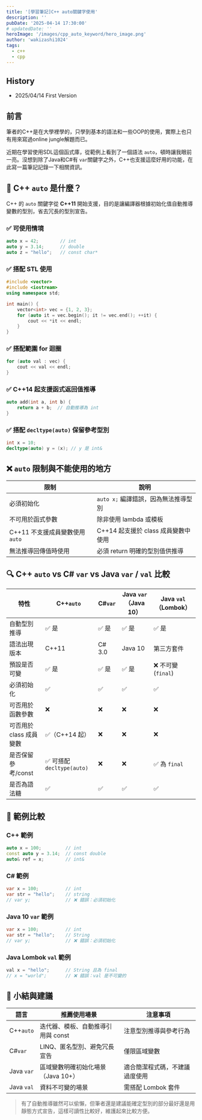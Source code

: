 ```yaml
---
title: '[學習筆記]C++ auto關鍵字使用'
description: ''
pubDate: '2025-04-14 17:30:00'
# updatedDate: ''
heroImage: '/images/cpp_auto_keyword/hero_image.png'
author: 'wakizashi1024'
tags:
  - c++
  - cpp
---
```

## History

- 2025/04/14 First Version

## 前言

筆者的C++是在大學裡學的，只學到基本的語法和一些OOP的使用，實際上也只有用來寫過online jungle解題而已。

近期在學習使用SDL這個函式庫，從範例上看到了一個語法 `auto`，頓時讓我眼前一亮。沒想到除了Java和C#有 `var`關鍵字之外，C++也支援這麼好用的功能，在此寫一篇筆記記錄一下相關資訊。

## 🧠 C++ `auto` 是什麼？

C++ 的 `auto` 關鍵字從 **C++11** 開始支援，目的是讓編譯器根據初始化值自動推導變數的型別，省去冗長的型別宣告。

### ✅ 可使用情境

```cpp
auto x = 42;        // int
auto y = 3.14;      // double
auto z = "hello";   // const char*
```

### ✅ 搭配 STL 使用

```cpp
#include <vector>
#include <iostream>
using namespace std;

int main() {
    vector<int> vec = {1, 2, 3};
    for (auto it = vec.begin(); it != vec.end(); ++it) {
        cout << *it << endl;
    }
}
```

### ✅ 搭配範圍 for 迴圈

```cpp
for (auto val : vec) {
    cout << val << endl;
}
```

### ✅ C++14 起支援函式返回值推導

```cpp
auto add(int a, int b) {
    return a + b;  // 自動推導為 int
}
```

### ✅ 搭配 `decltype(auto)` 保留參考型別

```cpp
int x = 10;
decltype(auto) y = (x); // y 是 int&
```

## ❌ `auto` 限制與不能使用的地方

| 限制                              | 說明                                   |
| --------------------------------- | -------------------------------------- |
| 必須初始化                        | `auto x;` 編譯錯誤，因為無法推導型別 |
| 不可用於函式參數                  | 除非使用 lambda 或模板                 |
| C++11 不支援成員變數使用 `auto` | C++14 起支援於 class 成員變數中使用    |
| 無法推導回傳值時使用              | 必須 return 明確的型別值供推導         |

## 🔍 C++ `auto` vs C# `var` vs Java `var` / `val` 比較

| 特性                    | C++`auto`                  | C#`var` | Java `var`（Java 10） | Java `val`（Lombok） |
| ----------------------- | ---------------------------- | --------- | ----------------------- | ---------------------- |
| 自動型別推導            | ✅ 是                        | ✅ 是     | ✅ 是                   | ✅ 是                  |
| 語法出現版本            | C++11                        | C# 3.0    | Java 10                 | 第三方套件             |
| 預設是否可變            | ✅ 是                        | ✅ 是     | ✅ 是                   | ❌ 不可變 (`final`)  |
| 必須初始化              | ✅                           | ✅        | ✅                      | ✅                     |
| 可否用於函數參數        | ❌                           | ❌        | ❌                      | ❌                     |
| 可否用於 class 成員變數 | ✅（C++14 起）               | ❌        | ❌                      | ❌                     |
| 是否保留參考/const      | ✅ 可搭配 `decltype(auto)` | ❌        | ❌                      | ✅ 為 `final`        |
| 是否為語法糖            | ✅                           | ✅        | ✅                      | ✅                     |

## 📘 範例比較

### C++ 範例

```cpp
auto x = 100;         // int
const auto y = 3.14;  // const double
auto& ref = x;        // int&
```

### C# 範例

```csharp
var x = 100;          // int
var str = "hello";    // string
// var y;             // ❌ 錯誤：必須初始化
```

### Java 10 `var` 範例

```java
var x = 100;          // int
var str = "hello";    // String
// var y;             // ❌ 錯誤：必須初始化
```

### Java Lombok `val` 範例

```java
val x = "hello";      // String 且為 final
// x = "world";       // ❌ 錯誤：val 是不可變的
```

## 🧾 小結與建議

| 語言         | 推薦使用場景                       | 注意事項                       |
| ------------ | ---------------------------------- | ------------------------------ |
| C++`auto`  | 迭代器、模板、自動推導引用與 const | 注意型別推導與參考行為         |
| C#`var`    | LINQ、匿名型別、避免冗長宣告       | 僅限區域變數                   |
| Java `var` | 區域變數明確初始化場景（Java 10+） | 適合簡潔程式碼，不建議過度使用 |
| Java `val` | 資料不可變的場景                   | 需搭配 Lombok 套件             |

> 有了自動推導雖然可以偷懶，但筆者還是建議能確定型別的部分最好還是用靜態方式宣告，這樣可讀性比較好，維護起來比較方便。
